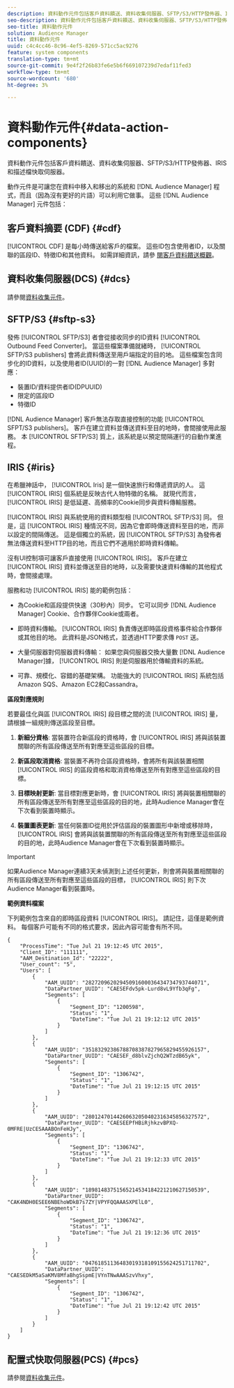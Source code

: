 ```yaml
---
description: 資料動作元件包括客戶資料饋送、資料收集伺服器、SFTP/S3/HTTP發佈器、IRIS和描述檔快取伺服器。
seo-description: 資料動作元件包括客戶資料饋送、資料收集伺服器、SFTP/S3/HTTP發佈器、IRIS和描述檔快取伺服器。
seo-title: 資料動作元件
solution: Audience Manager
title: 資料動作元件
uuid: c4c4cc46-8c96-4ef5-8269-571cc5ac9276
feature: system components
translation-type: tm+mt
source-git-commit: 9e4f2f26b83fe6e5b6f669107239d7edaf11fed3
workflow-type: tm+mt
source-wordcount: '680'
ht-degree: 3%

---
```



# 資料動作元件{#data-action-components}

資料動作元件包括客戶資料饋送、資料收集伺服器、SFTP/S3/HTTP發佈器、IRIS和描述檔快取伺服器。

<!-- 

c_compact.xml

 -->

動作元件是可讓您在資料中移入和移出的系統和 [!DNL Audience Manager] 程式，而且（因為沒有更好的片語）可以利用它做事。 這些 [!DNL Audience Manager] 元件包括：

## 客戶資料摘要 (CDF) {#cdf}

[!UICONTROL CDF] 是每小時傳送給客戶的檔案。 這些ID包含使用者ID，以及關聯的區段ID、特徵ID和其他資料。 如需詳細資訊，請參 [閱客戶資料饋送概觀](../../features/cdf-files.md)。

## 資料收集伺服器(DCS) {#dcs}

請參閱[資料收集元件](../../reference/system-components/components-data-collection.md)。

## SFTP/S3 {#sftp-s3}

發佈 [!UICONTROL SFTP/S3] 者會從接收同步的ID資料 [!UICONTROL Outbound Feed Converter]。 當這些檔案準備就緒時， [!UICONTROL SFTP/S3 publishers] 會將此資料傳送至用戶端指定的目的地。 這些檔案包含同步化的ID資料，以及使用者ID(UUID)的一對 [!DNL Audience Manager] 多對應：

* 裝置ID/資料提供者ID(DPUUID)
* 限定的區段ID
* 特徵ID

[!DNL Audience Manager] 客戶無法存取直接控制的功能 [!UICONTROL SFPT/S3 publishers]。 客戶在建立資料並傳送資料至目的地時，會間接使用此服務。 本 [!UICONTROL SFTP/S3] 質上，該系統是以預定間隔運行的自動作業進程。

## IRIS {#iris}

在希臘神話中， [!UICONTROL Iris] 是一個快速旅行和傳遞資訊的人。 這 [!UICONTROL IRIS] 個系統是反映古代人物特徵的名稱。 就現代而言， [!UICONTROL IRIS] 是低延遲、高頻率的Cookie同步與資料傳輸服務。

[!UICONTROL IRIS] 與系統使用的資料類型相 [!UICONTROL SFTP/S3] 同。 但是，這 [!UICONTROL IRIS] 種情況不同，因為它會即時傳送資料至目的地，而非以設定的間隔傳送。 這是個獨立的系統，因 [!UICONTROL SFTP/S3] 為發佈者無法傳送資料至HTTP目的地，而且它們不適用於即時資料傳輸。

沒有UI控制項可讓客戶直接使用 [!UICONTROL IRIS]。 客戶在建立 [!UICONTROL IRIS] 資料並傳送至目的地時，以及需要快速資料傳輸的其他程式時，會間接處理。

服務和功 [!UICONTROL IRIS] 能的範例包括：

* 為Cookie和區段提供快速（30秒內）同步。 它可以同步 [!DNL Audience Manager] Cookie、合作夥伴Cookie或兩者。
* 即時資料傳輸。 [!UICONTROL IRIS] 負責傳送即時區段資格事件給合作夥伴或其他目的地。 此資料是JSON格式，並透過HTTP要求傳 `POST` 送。

* 大量伺服器對伺服器資料傳輸： 如果您與伺服器交換大量數 [!DNL Audience Manager]據， [!UICONTROL IRIS] 則是伺服器用於傳輸資料的系統。

* 可靠、規模化、容錯的基礎架構。 功能強大的 [!UICONTROL IRIS] 系統包括Amazon SQS、Amazon EC2和Cassandra。

**區段對應規則**

若要最佳化與區 [!UICONTROL IRIS] 段目標之間的流 [!UICONTROL IRIS] 量，請根據一組規則傳送區段至目標。

1. **新細分資格**: 當裝置符合新區段的資格時，會 [!UICONTROL IRIS] 將與該裝置關聯的所有區段傳送至所有對應至這些區段的目標。

1. **新區段取消資格**: 當裝置不再符合區段資格時，會將所有與該裝置相關 [!UICONTROL IRIS] 的區段資格和取消資格傳送至所有對應至這些區段的目標。

1. **目標映射更新**: 當目標對應更新時，會 [!UICONTROL IRIS] 將與裝置相關聯的所有區段傳送至所有對應至這些區段的目的地，此時Audience Manager會在下次看到裝置時顯示。

1. **裝置圖表更新**: 當任何裝置ID從用於評估區段的裝置圖形中新增或移除時， [!UICONTROL IRIS] 會將與該裝置關聯的所有區段傳送至所有對應至這些區段的目的地，此時Audience Manager會在下次看到裝置時顯示。

>[!IMPORTANT]
>
>如果Audience Manager連續3天未偵測到上述任何更新，則會將與裝置相關聯的所有區段傳送至所有對應至這些區段的目標， [!UICONTROL IRIS] 則下次Audience Manager看到裝置時。

**範例資料檔案**

下列範例包含來自的即時區段資料 [!UICONTROL IRIS]。 請記住，這僅是範例資料。 每個客戶可能有不同的格式要求，因此內容可能會有所不同。

```
{
    "ProcessTime": "Tue Jul 21 19:12:45 UTC 2015",
    "Client_ID": "111111",
    "AAM_Destination_Id": "22222",
    "User_count": "5",
    "Users": [
        {
            "AAM_UUID": "28272096202945091600036434734793744071",
            "DataPartner_UUID": "CAESEFdv5pk-Lurd8vL9Yfb3qFg",
            "Segments": [
                {
                    "Segment_ID": "1200598",
                    "Status": "1",
                    "DateTime": "Tue Jul 21 19:12:12 UTC 2015"
                }
            ]
        },
        {
            "AAM_UUID": "35183292386788708387827965829455926157",
            "DataPartner_UUID": "CAESEF_d8blvZjchQ2WTzdB65yk",
            "Segments": [
                {
                    "Segment_ID": "1306742",
                    "Status": "1",
                    "DateTime": "Tue Jul 21 19:12:15 UTC 2015"
                }
            ]
        },
        {
            "AAM_UUID": "28012470144260632050402316345856327572",
            "DataPartner_UUID": "CAESEEPfHBiRjhkzvBPXQ-0MFRE|UzCESAAABOnFeHJy",
            "Segments": [
                {
                    "Segment_ID": "1306742",
                    "Status": "1",
                    "DateTime": "Tue Jul 21 19:12:33 UTC 2015"
                }
            ]
        },
        {
            "AAM_UUID": "18981483751565214534184221210627150539",
            "DataPartner_UUID": "CAK4NDH0ESEE6NBEhoWDkB7s7ZY|VPYFQQAAASXPElL0",
            "Segments": [
                {
                    "Segment_ID": "1306742",
                    "Status": "1",
                    "DateTime": "Tue Jul 21 19:12:36 UTC 2015"
                }
            ]
        },
        {
            "AAM_UUID": "04761851136483019318109155624251711702",
            "DataPartner_UUID": "CAESEDkM5aSaKMV8MfaBhgSspmE|VYnTNwAAASzvVhxy",
            "Segments": [
                {
                    "Segment_ID": "1306742",
                    "Status": "1",
                    "DateTime": "Tue Jul 21 19:12:42 UTC 2015"
                }
            ]
        }
    ]
}
```

## 配置式快取伺服器(PCS) {#pcs}

請參閱[資料收集元件](../../reference/system-components/components-data-collection.md)。
